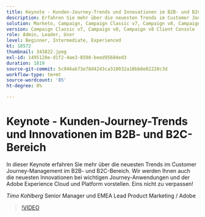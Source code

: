 ```yaml
---
title: Keynote - Kunden-Journey-Trends und Innovationen im B2B- und B2C-Bereich
description: Erfahren Sie mehr über die neuesten Trends im Customer Journey Management für B2B und B2C
solution: Marketo, Campaign, Campaign Classic v7, Campaign v8, Campaign v8 Client Console
version: Campaign Classic v7, Campaign v8, Campaign v8 Client Console
role: Admin, Leader, User
level: Beginner, Intermediate, Experienced
kt: 10572
thumbnail: 343822.jpeg
exl-id: 1495128e-d1f2-4ae3-8598-beed95684ed3
duration: 1819
source-git-commit: 5c946ab73e78d4243ca310032a10bb8e82228c3d
workflow-type: tm+mt
source-wordcount: '85'
ht-degree: 0%

---
```


# Keynote - Kunden-Journey-Trends und Innovationen im B2B- und B2C-Bereich

In dieser Keynote erfahren Sie mehr über die neuesten Trends im Customer Journey-Management im B2B- und B2C-Bereich. Wir werden Ihnen auch die neuesten Innovationen bei wichtigen Journey-Anwendungen und der Adobe Experience Cloud und Platform vorstellen. Eins nicht zu verpassen!

*Timo Kohlberg* Senior Manager und EMEA Lead Product Marketing / Adobe

>[!VIDEO](https://video.tv.adobe.com/v/343822/?quality=12&learn=on)
